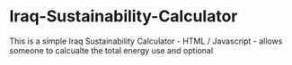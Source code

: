 # Iraq-Sustainability-Calculator
This is a simple Iraq Sustainability Calculator - HTML / Javascript - allows someone to calcualte the total energy use and optional 
